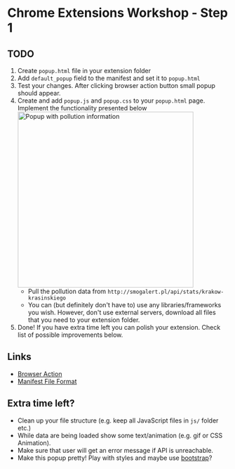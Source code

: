 # Chrome Extensions Workshop - Step 1

## TODO
1. Create `popup.html` file in your extension folder
2. Add `default_popup` field to the manifest and set it to `popup.html`
3. Test your changes. After clicking browser action button small popup should appear.
4. Create and add `popup.js` and `popup.css` to your `popup.html` page. Implement the functionality presented below
	<img src="http://i.imgur.com/Fz1xfHz.png" alt="Popup with pollution information" style="width:400px" />
	- Pull the pollution data from `http://smogalert.pl/api/stats/krakow-krasinskiego`
	- You can (but definitely don't have to) use any libraries/frameworks you wish. However, don't use external servers, download all files that you need to your extension folder.
5. Done! If you have extra time left you can polish your extension. Check list of possible improvements below.

## Links
- [Browser Action](http://developer.chrome.com/extensions/browserAction.html)
- [Manifest File Format](http://developer.chrome.com/extensions/manifest.html)

## Extra time left?
- Clean up your file structure (e.g. keep all JavaScript files in `js/` folder etc.)
- While data are being loaded show some text/animation (e.g. gif or CSS Animation).
- Make sure that user will get an error message if API is unreachable.
- Make this popup pretty! Play with styles and maybe use [bootstrap](http://getbootstrap.com/)?